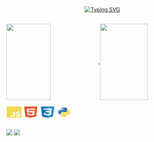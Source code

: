 <div align="center">
  <a href="https://git.io/typing-svg">
    <img src="https://readme-typing-svg.demolab.com/?weight=500&size=22&color=FFFFFF&center=true&vCenter=true&width=524&lines=Ol%C3%A1!+Eu+sou+o+Marcelo+Favaro+;Seja+bem+vindo+ao+meu+perfil+!" alt="Typing SVG">
  </a>
</div>

##

<a href="https://github.com/anuraghazra/github-readme-stats">
  <img height=200 width="48%" align="center" src="https://github-readme-stats.vercel.app/api?username=MarceloTIFavaro&theme=dark&show_icons=true" />
</a>
<a href="https://github.com/anuraghazra/convoychat">
  <img height=200 width="50%" align="center" src="https://github-readme-stats.vercel.app/api/top-langs/?username=MarceloTIFavaro&layout=compact&theme=dark&langs_count=4&card_width=320" />
</a>

<div style="display: inline_block"><br>
  <img align="center" alt="Marcelo-Js" height="30" width="40" src="https://raw.githubusercontent.com/devicons/devicon/master/icons/javascript/javascript-plain.svg">
  <img align="center" alt="Marcelo-HTML" height="30" width="40" src="https://raw.githubusercontent.com/devicons/devicon/master/icons/html5/html5-original.svg">
  <img align="center" alt="Marcelo-CSS" height="30" width="40" src="https://raw.githubusercontent.com/devicons/devicon/master/icons/css3/css3-original.svg">
  <img align="center" alt="Marcelo-Python" height="30" width="40" src="https://raw.githubusercontent.com/devicons/devicon/master/icons/python/python-original.svg">
</div>

##

<div> 
  <a href="https://www.linkedin.com/in/marcelo-favaro-98b37726b/" target="_blank"><img src="https://img.shields.io/badge/-LinkedIn-%230077B5?style=for-the-badge&logo=linkedin&logoColor=white" target="_blank"></a>
  <a href="https://www.instagram.com/marcelo.henrique1_?igsh=dmh0bnVpOXFvZ3N6" target="_blank"><img src="https://img.shields.io/badge/-Instagram-%23E4405F?style=for-the-badge&logo=instagram&logoColor=white" target="_blank"></a>
</div>

<picture>
